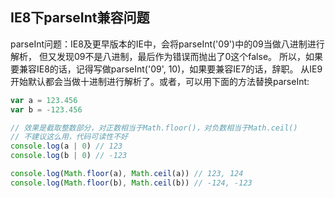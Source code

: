 ## IE8下parseInt兼容问题

parseInt问题：IE8及更早版本的IE中，会将parseInt('09')中的09当做八进制进行解析，
但又发现09不是八进制，最后作为错误而抛出了0这个false。
所以，如果要兼容IE8的话，记得写做parseInt('09', 10)，如果要兼容IE7的话，辞职。
从IE9开始默认都会当做十进制进行解析了。或者，可以用下面的方法替换parseInt:

``` javascript
var a = 123.456
var b = -123.456

// 效果是截取整数部分，对正数相当于Math.floor()，对负数相当于Math.ceil()
// 不建议这么用，代码可读性不好
console.log(a | 0) // 123
console.log(b | 0) // -123

console.log(Math.floor(a), Math.ceil(a)) // 123, 124
console.log(Math.floor(b), Math.ceil(b)) // -124, -123
```
